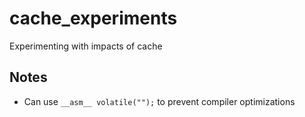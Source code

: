 # cache_experiments

Experimenting with impacts of cache

## Notes

- Can use `__asm__ volatile("");` to prevent compiler optimizations
